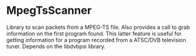 MpegTsScanner
=============

Library to scan packets from a MPEG-TS file. Also provides a call to grab information on the first program found. This latter feature is useful for getting information for a program recorded from a ATSC/DVB television tuner. Depends on the libdvbpsi library.